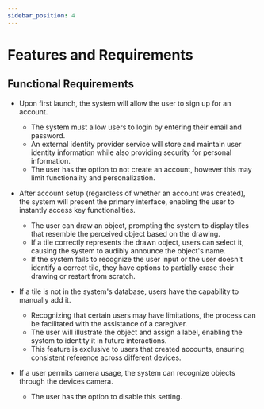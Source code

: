 ```yaml
---
sidebar_position: 4
---
```


# Features and Requirements

  

## Functional Requirements

- Upon first launch, the system will allow the user to sign up for an account.
	- The system must allow users to login by entering their email and password.
	- An external identity provider service will store and maintain user identity information while also providing security for personal information.
	- The user has the option to not create an account, however this may limit functionality and personalization.

- After account setup (regardless of whether an account was created), the system will present the primary interface, enabling the user to instantly access key functionalities.
	- The user can draw an object, prompting the system to display tiles that resemble the perceived object based on the drawing.
	- If a tile correctly represents the drawn object, users can select it, causing the system to audibly announce the object's name.
	- If the system fails to recognize the user input or the user doesn't identify a correct tile, they have options to partially erase their drawing or restart from scratch.

- If a tile is not in the system's database, users have the capability to manually add it.
	- Recognizing that certain users may have limitations, the process can be facilitated with the assistance of a caregiver. 
	- The user will illustrate the object and assign a label, enabling the system to identity it in future interactions.
	- This feature is exclusive to users that created accounts, ensuring consistent reference across different devices. 

- If a user permits camera usage, the system can recognize objects through the devices camera.
	- The user has the option to disable this setting.